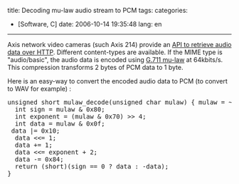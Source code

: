 title: Decoding mu-law audio stream to PCM
tags:
categories:
- [Software, C]
date: 2006-10-14 19:35:48
lang: en
---

Axis network video cameras (such Axis 214) provide an [API to retrieve audio data over HTTP](http://www2.axis.com/files/developer/camera/audio.pdf).
Different content-types are available. If the MIME type is "audio/basic", the audio data is encoded using [G.711 mu-law](http://en.wikipedia.org/wiki/Mu-law) at 64kbits/s.
This compression transforms 2 bytes of PCM data to 1 byte.

Here is an easy-way to convert the encoded audio data to PCM (to convert to WAV for example) :

<pre>unsigned short mulaw_decode(unsigned char mulaw) { mulaw = ~mulaw;
  int sign = mulaw &amp; 0x80;
  int exponent = (mulaw &amp; 0x70) &gt;&gt; 4;
  int data = mulaw &amp; 0x0f;
 data |= 0x10;
  data &lt;&lt;= 1;
  data += 1;
  data &lt;&lt;= exponent + 2;
  data -= 0x84;
  return (short)(sign == 0 ? data : -data);
}
</pre>